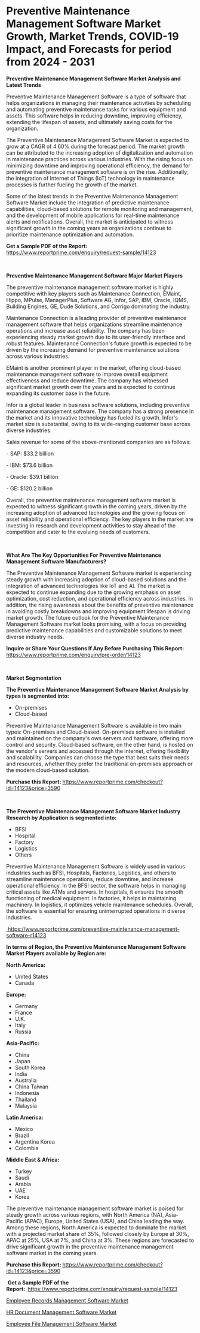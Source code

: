 <p><h1>Preventive Maintenance Management Software Market Growth, Market Trends, COVID-19 Impact, and Forecasts for period from 2024 - 2031</h1></p><p><strong>Preventive Maintenance Management Software Market Analysis and Latest Trends</strong></p>
<p><p>Preventive Maintenance Management Software is a type of software that helps organizations in managing their maintenance activities by scheduling and automating preventive maintenance tasks for various equipment and assets. This software helps in reducing downtime, improving efficiency, extending the lifespan of assets, and ultimately saving costs for the organization.</p><p>The Preventive Maintenance Management Software Market is expected to grow at a CAGR of 4.60% during the forecast period. The market growth can be attributed to the increasing adoption of digitalization and automation in maintenance practices across various industries. With the rising focus on minimizing downtime and improving operational efficiency, the demand for preventive maintenance management software is on the rise. Additionally, the integration of Internet of Things (IoT) technology in maintenance processes is further fueling the growth of the market.</p><p>Some of the latest trends in the Preventive Maintenance Management Software Market include the integration of predictive maintenance capabilities, cloud-based solutions for remote monitoring and management, and the development of mobile applications for real-time maintenance alerts and notifications. Overall, the market is anticipated to witness significant growth in the coming years as organizations continue to prioritize maintenance optimization and automation.</p></p>
<p><strong>Get a Sample PDF of the Report:&nbsp;</strong> <a href="https://www.reportprime.com/enquiry/request-sample/14123">https://www.reportprime.com/enquiry/request-sample/14123</a></p>
<p>&nbsp;</p>
<p><strong>Preventive Maintenance Management Software Major Market Players</strong></p>
<p><p>The preventive maintenance management software market is highly competitive with key players such as Maintenance Connection, EMaint, Hippo, MPulse, ManagerPlus, Software AG, Infor, SAP, IBM, Oracle, IQMS, Building Engines, GE, Dude Solutions, and Corrigo dominating the industry.</p><p>Maintenance Connection is a leading provider of preventive maintenance management software that helps organizations streamline maintenance operations and increase asset reliability. The company has been experiencing steady market growth due to its user-friendly interface and robust features. Maintenance Connection's future growth is expected to be driven by the increasing demand for preventive maintenance solutions across various industries.</p><p>EMaint is another prominent player in the market, offering cloud-based maintenance management software to improve overall equipment effectiveness and reduce downtime. The company has witnessed significant market growth over the years and is expected to continue expanding its customer base in the future.</p><p>Infor is a global leader in business software solutions, including preventive maintenance management software. The company has a strong presence in the market and its innovative technology has fueled its growth. Infor's market size is substantial, owing to its wide-ranging customer base across diverse industries.</p><p>Sales revenue for some of the above-mentioned companies are as follows:</p><p>- SAP: $33.2 billion</p><p>- IBM: $73.6 billion</p><p>- Oracle: $39.1 billion</p><p>- GE: $120.2 billion</p><p>Overall, the preventive maintenance management software market is expected to witness significant growth in the coming years, driven by the increasing adoption of advanced technologies and the growing focus on asset reliability and operational efficiency. The key players in the market are investing in research and development activities to stay ahead of the competition and cater to the evolving needs of customers.</p></p>
<p>&nbsp;</p>
<p><strong>What Are The Key Opportunities For Preventive Maintenance Management Software Manufacturers?</strong></p>
<p><p>The Preventive Maintenance Management Software market is experiencing steady growth with increasing adoption of cloud-based solutions and the integration of advanced technologies like IoT and AI. The market is expected to continue expanding due to the growing emphasis on asset optimization, cost reduction, and operational efficiency across industries. In addition, the rising awareness about the benefits of preventive maintenance in avoiding costly breakdowns and improving equipment lifespan is driving market growth. The future outlook for the Preventive Maintenance Management Software market looks promising, with a focus on providing predictive maintenance capabilities and customizable solutions to meet diverse industry needs.</p></p>
<p><strong>Inquire or Share Your Questions If Any Before Purchasing This Report:</strong> <a href="https://www.reportprime.com/enquiry/pre-order/14123">https://www.reportprime.com/enquiry/pre-order/14123</a></p>
<p>&nbsp;</p>
<p><strong>Market Segmentation</strong></p>
<p><strong>The Preventive Maintenance Management Software Market Analysis by types is segmented into:</strong></p>
<p><ul><li>On-premises</li><li>Cloud-based</li></ul></p>
<p><p>Preventive Maintenance Management Software is available in two main types: On-premises and Cloud-based. On-premises software is installed and maintained on the company's own servers and hardware, offering more control and security. Cloud-based software, on the other hand, is hosted on the vendor's servers and accessed through the internet, offering flexibility and scalability. Companies can choose the type that best suits their needs and resources, whether they prefer the traditional on-premises approach or the modern cloud-based solution.</p></p>
<p><strong>Purchase this Report:&nbsp;</strong><a href="https://www.reportprime.com/checkout?id=14123&price=3590">https://www.reportprime.com/checkout?id=14123&price=3590</a></p>
<p>&nbsp;</p>
<p><strong>The Preventive Maintenance Management Software Market Industry Research by Application is segmented into:</strong></p>
<p><ul><li>BFSI</li><li>Hospital</li><li>Factory</li><li>Logistics</li><li>Others</li></ul></p>
<p><p>Preventive Maintenance Management Software is widely used in various industries such as BFSI, Hospitals, Factories, Logistics, and others to streamline maintenance operations, reduce downtime, and increase operational efficiency. In the BFSI sector, the software helps in managing critical assets like ATMs and servers. In hospitals, it ensures the smooth functioning of medical equipment. In factories, it helps in maintaining machinery. In logistics, it optimizes vehicle maintenance schedules. Overall, the software is essential for ensuring uninterrupted operations in diverse industries.</p></p>
<p><a href="https://www.reportprime.com/preventive-maintenance-management-software-r14123">&nbsp;https://www.reportprime.com/preventive-maintenance-management-software-r14123</a></p>
<p><strong>In terms of Region, the Preventive Maintenance Management Software Market Players available by Region are:</strong></p>
<p>
    <p> <strong> North America: </strong>
        <ul>
            <li>United States</li>
            <li>Canada</li>
        </ul>
        </p> 
    <p> <strong> Europe: </strong>
        <ul>
            <li>Germany</li>
            <li>France</li>
            <li>U.K.</li>
            <li>Italy</li>
            <li>Russia</li>
        </ul>
        </p> 
    <p> <strong> Asia-Pacific: </strong>
        <ul>
            <li>China</li>
            <li>Japan</li>
            <li>South Korea</li>
            <li>India</li>
            <li>Australia</li>
            <li>China Taiwan</li>
            <li>Indonesia</li>
            <li>Thailand</li>
            <li>Malaysia</li>
        </ul>
        </p> 
    <p> <strong> Latin America: </strong>
        <ul>
            <li>Mexico</li>
            <li>Brazil</li>
            <li>Argentina Korea</li>
            <li>Colombia</li>
        </ul>
        </p> 
    <p> <strong> Middle East & Africa: </strong>
        <ul>
            <li>Turkey</li>
            <li>Saudi</li>
            <li>Arabia</li>
            <li>UAE</li>
            <li>Korea</li>
        </ul>
    </p>
    </p>
<p><p>The preventive maintenance management software market is poised for steady growth across various regions, with North America (NA), Asia-Pacific (APAC), Europe, United States (USA), and China leading the way. Among these regions, North America is expected to dominate the market with a projected market share of 35%, followed closely by Europe at 30%, APAC at 25%, USA at 7%, and China at 3%. These regions are forecasted to drive significant growth in the preventive maintenance management software market in the coming years.</p></p>
<p><strong>Purchase this Report: </strong><a href="https://www.reportprime.com/checkout?id=14123&price=3590">https://www.reportprime.com/checkout?id=14123&price=3590</a></p>
<p>&nbsp;<strong>Get a Sample PDF of the Report:&nbsp;&nbsp;</strong><a href="https://www.reportprime.com/enquiry/request-sample/14123">https://www.reportprime.com/enquiry/request-sample/14123</a></p>
<p><strong></strong></p>
<p><p><a href="https://github.com/nathandecarvalho/Market-Research-Report-List-4/blob/main/employee-records-management-software-market.md">Employee Records Management Software Market</a></p><p><a href="https://github.com/julyju69/Market-Research-Report-List-4/blob/main/hr-document-management-software-market.md">HR Document Management Software Market</a></p><p><a href="https://github.com/amapolalg/Market-Research-Report-List-1/blob/main/employee-file-management-software-market.md">Employee File Management Software Market</a></p></p>